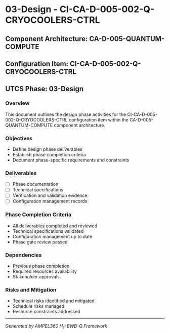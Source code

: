 # 03-Design - CI-CA-D-005-002-Q-CRYOCOOLERS-CTRL

## Component Architecture: CA-D-005-QUANTUM-COMPUTE
## Configuration Item: CI-CA-D-005-002-Q-CRYOCOOLERS-CTRL
## UTCS Phase: 03-Design

### Overview
This document outlines the design phase activities for the CI-CA-D-005-002-Q-CRYOCOOLERS-CTRL configuration item within the CA-D-005-QUANTUM-COMPUTE component architecture.

### Objectives
- Define design phase deliverables
- Establish phase completion criteria
- Document phase-specific requirements and constraints

### Deliverables
- [ ] Phase documentation
- [ ] Technical specifications
- [ ] Verification and validation evidence
- [ ] Configuration management records

### Phase Completion Criteria
- All deliverables completed and reviewed
- Technical specifications validated
- Configuration management up to date
- Phase gate review passed

### Dependencies
- Previous phase completion
- Required resources availability
- Stakeholder approvals

### Risks and Mitigation
- Technical risks identified and mitigated
- Schedule risks managed
- Resource constraints addressed

---
*Generated by AMPEL360 H₂-BWB-Q Framework*

